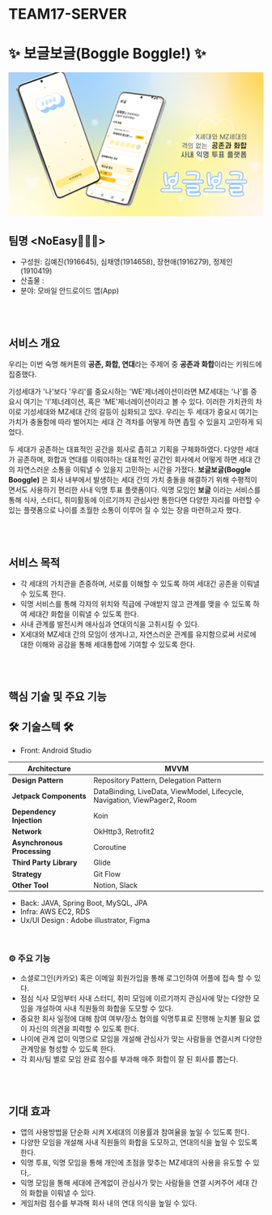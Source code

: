 

# TEAM17-SERVER

# ✨ 보글보글(Boggle Boggle!) ✨

![img_logo](https://github.com/Sookmyung-Software-Hackathon/TEAM17-SERVER/blob/main/main.png)


## 팀명 <NoEasy🏃🏻‍♀️> 
- 구성원: 김예진(1916645), 심채영(1914658), 장현애(1916279), 정제인(1910419)
- 산출물 :
- 분야: 모바일 안드로이드 앱(App)

</br>
</br>

## 서비스 개요
  우리는 이번 숙명 해커톤의 **공존, 화합, 연대**라는 주제어 중 **공존과 화합**이라는 키워드에 집중했다. 
   
   기성세대가 '나'보다 '우리'를 중요시하는 'WE'제너레이션이라면 MZ세대는 '나'를 중요시 여기는 'I'제너레이션, 혹은 'ME'제너레이션이라고 볼 수 있다. 이러한 가치관의 차이로 기성세대와 MZ세대 간의 갈등이 심화되고 있다. 우리는 두 세대가 중요시 여기는 가치가 충돌함에 따라 벌어지는 세대 간 격차를 어떻게 하면 좁힐 수 있을지 고민하게 되었다. 
</br>
   
두 세대가 공존하는 대표적인 공간을 회사로 좁히고 기획을 구체화하였다. 다양한 세대가 공존하며, 화합과 연대를 이뤄야하는 대표적인 공간인 회사에서 어떻게 하면 세대 간의 자연스러운 소통을 이뤄낼 수 있을지 고민하는 시간을 가졌다. **보글보글(Boggle Booggle)** 은 회사 내부에서 발생하는 세대 간의 가치 충돌을 해결하기 위해 수평적이면서도 사용하기 편리한 사내 익명 투표 플랫폼이다. 익명 모임인 **보글** 이라는 서비스를 통해 식사, 스터디, 취미활동에 이르기까지 관심사만 통한다면 다양한 자리를 마련할 수 있는 플랫폼으로 나이를 초월한 소통이 이루어 질 수 있는 장을 마련하고자 했다.
   
   
</br>
</br>

## 서비스 목적
- 각 세대의 가치관을 존중하며, 서로를 이해할 수 있도록 하여 세대간 공존을 이뤄낼 수 있도록 한다.
- 익명 서비스를 통해 각자의 위치와 직급에 구애받지 않고 관계를 맺을 수 있도록 하여 세대간 화합을 이뤄낼 수 있도록 한다.
- 사내 관계를 발전시켜 애사심과 연대의식을 고취시킬 수 있다.
- X세대와 MZ세대 간의 모임이 생겨나고, 자연스러운 관계를 유지함으로써 서로에 대한 이해와 공감을 통해 세대통합에 기여할 수 있도록 한다.




</br>
</br>

## 핵심 기술 및 주요 기능
## 🛠️ 기술스텍 🛠️

- Front: Android Studio

| **Architecture**            | MVVM                                                         |
| --------------------------- | ------------------------------------------------------------ |
| **Design Pattern**          | Repository Pattern, Delegation Pattern                       |
| **Jetpack Components**      | DataBinding, LiveData, ViewModel, Lifecycle, Navigation, ViewPager2, Room |
| **Dependency Injection**    | Koin                                                         |
| **Network**                 | OkHttp3, Retrofit2                                           |
| **Asynchronous Processing** | Coroutine                                                    |
| **Third Party Library**     | Glide                                                        |
| **Strategy**                | Git Flow                                                     |
| **Other Tool**              | Notion, Slack                                                |

- Back: JAVA, Spring Boot, MySQL, JPA
- Infra: AWS EC2, RDS
- Ux/UI Design : Adobe illustrator, Figma


</br>


### ⚙️ 주요 기능
- 소셜로그인(카카오) 혹은 이메일 회원가입을 통해 로그인하여 어플에 접속 할 수 있다.
- 점심 식사 모임부터 사내 스터디, 취미 모임에 이르기까지 관심사에 맞는 다양한 모임을 개설하여 사내 직원들의 화합을 도모할 수 있다.
- 중요한 회사 일정에 대해 참여 여부/장소 협의를 익명투표로 진행해 눈치볼 필요 없이 자신의 의견을 피력할 수 있도록 한다.
- 나이에 관계 없이 익명으로 모임을 개설해 관심사가 맞는 사람들을 연결시켜 다양한 관계망을 형성할 수 있도록 한다.
- 각 회사/팀 별로 모임 완료 점수를 부과해 매주 화합이 잘 된 회사를 뽑는다.



</br>
</br>


## 기대 효과
- 앱의 사용방법을 단순화 시켜 X세대의 이용률과 참여율을 높일 수 있도록 한다.
- 다양한 모임을 개설해 사내 직원들의 화합을 도모하고, 연대의식을 높일 수 있도록 한다.
- 익명 투표, 익명 모임을 통해 개인에 초점을 맞추는 MZ세대의 사용을 유도할 수 있다,.
- 익명 모임을 통해 세대에 관계없이 관심사가 맞는 사람들을 연결 시켜주어 세대 간의 화합을 이뤄낼 수 있다.
- 게임처럼 점수를 부과해 회사 내의 연대 의식을 높일 수 있다.


</br>
</br>

